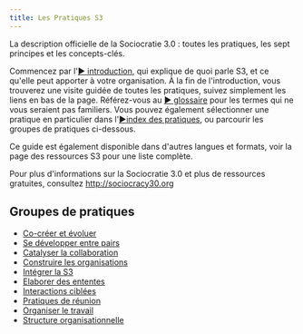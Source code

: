 ```yaml
---
title: Les Pratiques S3
---
```


La description officielle de la Sociocratie 3.0 : toutes les pratiques, les sept principes et les concepts-clés.

Commencez par l'[&#9654; introduction](introduction.html), qui explique de quoi parle S3, et ce qu'elle peut apporter à votre organisation. À la fin de l'introduction, vous trouverez une visite guidée de toutes les pratiques, suivez simplement les liens en bas de la page. Référez-vous au [&#9654; glossaire](glossary.html) pour les termes qui ne vous seraient pas familiers. Vous pouvez également sélectionner une pratique en particulier dans l'[&#9654;index des pratiques](pattern-index.html), ou parcourir les groupes de pratiques ci-dessous.

Ce guide est également disponible dans d'autres langues et formats, voir la page des ressources S3 [ ](https://sociocracy30.org/resources) pour une liste complète.

Pour plus d'informations sur la Sociocratie 3.0 et plus de ressources gratuites, consultez <http://sociocracy30.org>

## Groupes de pratiques

- [Co-créer et évoluer](co-creation-and-evolution.html)
- [Se développer entre pairs](peer-development.html)
- [Catalyser la collaboration](enablers-of-collaboration.html)
- [Construire les organisations](building-organizations.html)
- [Intégrer la S3](bringing-in-s3.html)
- [Elaborer des ententes](defining-agreements.html)
- [Interactions ciblées](focused-interactions.html)
- [Pratiques de réunion](meeting-practices.html)
- [Organiser le travail](organizing-work.html)
- [Structure organisationnelle](organizational-structure.html)
